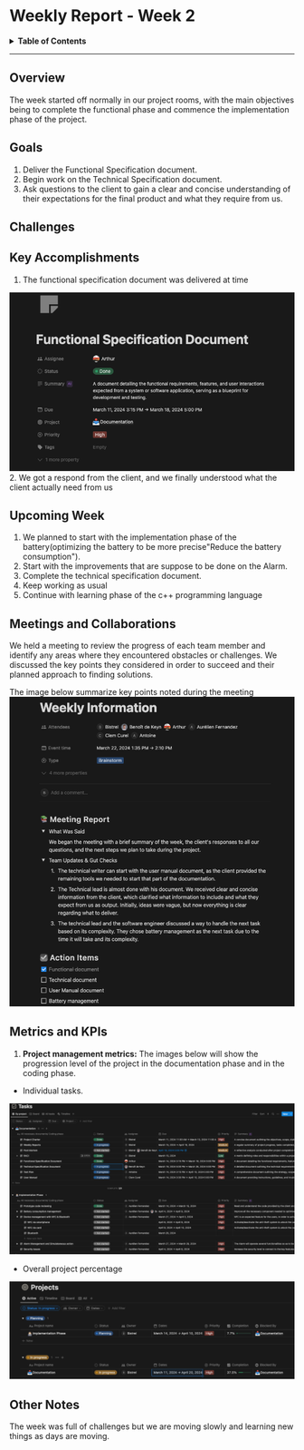 # Weekly Report - Week 2

<details>
<summary><b>Table of Contents</b></summary>

1. [Overview](#overview)
2. [Goals](#goals)
3. [Challenges](#challenges)
4. [Key Accomplishments](#key-accomplishments)
5. [Upcoming Week](#upcoming-week)
6. [Meetings and Collaborations](#meetings-and-collaborations)
7. [Metrics and KPIs](#metrics-and-kpis)
8. [Other Notes](#other-notes)

</details>

------------
## Overview

The week started off normally in our project rooms, with the main objectives being to complete the functional phase and commence the implementation phase of the project.

## Goals

1. Deliver the Functional Specification document.
2. Begin work on the Technical Specification document.
3. Ask questions to the client to gain a clear and concise understanding of their expectations for the final product and what they require from us.

## Challenges


## Key Accomplishments

1. The functional specification document was delivered at time
<img src="images/fucntional.png">
2. We got a respond from the client, and we finally understood what the client actually need from us

## Upcoming Week

1. We planned to start with the implementation phase of the battery(optimizing the battery to be more precise"Reduce the battery consumption").
2. Start with the improvements that are suppose to be done on the Alarm.
2. Complete the technical specification document.
3. Keep working as usual
4. Continue with learning phase of the c++ programming language

## Meetings and Collaborations

We held a meeting to review the progress of each team member and identify any areas where they encountered obstacles or challenges. We discussed the key points they considered in order to succeed and their planned approach to finding solutions.

The image below summarize key points noted during the meeting
<img src="images/Week2_meeting.png">


## Metrics and KPIs

1. **Project management metrics:**
The images below will show the progression level of the project in the documentation phase and in the coding phase.
- Individual tasks.
<img src="images/Week2_Tasks.png">

- Overall project percentage
<img src="images/Progression.png">


## Other Notes

The week was full of challenges but we are moving slowly and learning new things as days are moving.

